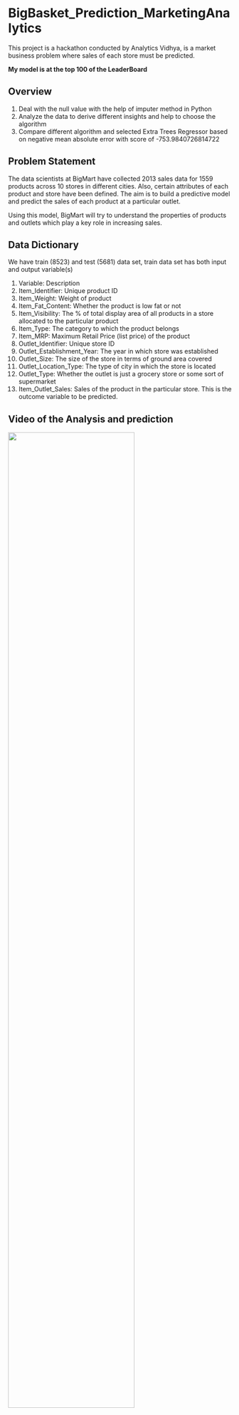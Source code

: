 # BigBasket_Prediction_MarketingAnalytics
This project is a hackathon conducted by Analytics Vidhya, is a market business problem where sales of each store must be predicted.

**My model is at the top 100 of the LeaderBoard**

## Overview
1. Deal with the null value with the help of imputer method in Python
2. Analyze the data to derive different insights and help to choose the algorithm
3. Compare different algorithm and selected Extra Trees Regressor based on negative mean absolute error with score of -753.9840726814722

## Problem Statement
The data scientists at BigMart have collected 2013 sales data for 1559 products across 10 stores in different cities. Also, certain attributes of each product and store have been defined. The aim is to build a predictive model and predict the sales of each product at a particular outlet.

Using this model, BigMart will try to understand the properties of products and outlets which play a key role in increasing sales.

## Data Dictionary

We have train (8523) and test (5681) data set, train data set has both input and output variable(s)

1. Variable: 	Description
2. Item_Identifier: 	Unique product ID
3. Item_Weight:	Weight of product
4. Item_Fat_Content: 	Whether the product is low fat or not
5. Item_Visibility: 	The % of total display area of all products in a store allocated to the particular product
6. Item_Type: 	The category to which the product belongs
7. Item_MRP: 	Maximum Retail Price (list price) of the product
8. Outlet_Identifier: 	Unique store ID
9. Outlet_Establishment_Year: 	The year in which store was established
10. Outlet_Size: 	The size of the store in terms of ground area covered
11. Outlet_Location_Type: 	The type of city in which the store is located
12. Outlet_Type: 	Whether the outlet is just a grocery store or some sort of supermarket
13. Item_Outlet_Sales: 	Sales of the product in the particular store. This is the outcome variable to be predicted.

## Video of the Analysis and prediction
[<img src="https://img.youtube.com/vi/rvDZ_jIoIho/maxresdefault.jpg" width="75%">](https://youtu.be/rvDZ_jIoIho)
